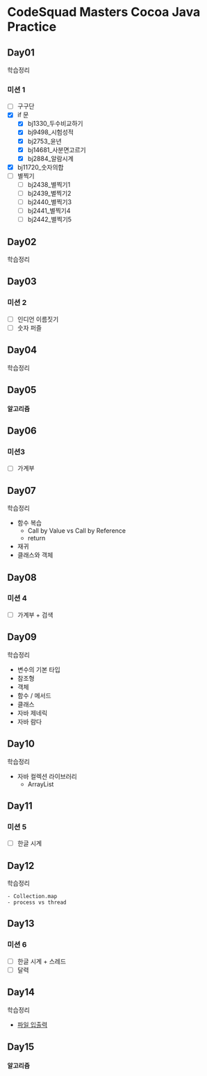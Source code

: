 # CodeSquad Masters Cocoa Java Practice

## Day01

학습정리

### 미션 1

- [ ] 구구단
- [x] if 문
  - [x] bj1330_두수비교하기
  - [x] bj9498_시험성적
  - [x] bj2753_윤년
  - [x] bj14681_사분면고르기
  - [x] bj2884_알람시계
- [x] bj11720_숫자의합
- [ ] 별찍기
  - [ ] bj2438_별찍기1
  - [ ] bj2439_별찍기2
  - [ ] bj2440_별찍기3
  - [ ] bj2441_별찍기4
  - [ ] bj2442_별찍기5

## Day02

학습정리

## Day03

### 미션 2

- [ ] 인디언 이름짓기
- [ ] 숫자 퍼즐

## Day04

학습정리

## Day05

#### 알고리즘

## Day06

### 미션3

- [ ] 가계부

## Day07

학습정리

- 함수 복습
  - Call by Value vs Call by Reference
  - return
- 재귀
- 클래스와 객체

## Day08

### 미션 4

- [ ] 가계부 + 검색

## Day09

학습정리

- 변수의 기본 타입
- 참조형
- 객체
- 함수 / 메서드
- 클래스
- 자바 제네릭
- 자바 람다

## Day10

학습정리

- 자바 컬렉션 라이브러리
  - ArrayList

## Day11

### 미션 5

- [ ] 한글 시계

## Day12

학습정리

	- Collection.map
	- process vs thread

## Day13

### 미션 6

- [ ] 한글 시계 + 스레드
- [ ] 달력

## Day14
학습정리

- [파일 입출력](https://www.notion.so/hgr1209/IO-e54f77011db543dc97dddc2b7bb8762e)

## Day15

#### 알고리즘
